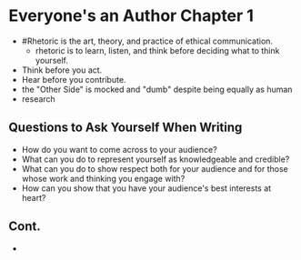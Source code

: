 # Everyone's an Author Chapter 1
- #Rhetoric is the art, theory, and practice of ethical communication.
    - rhetoric is to learn, listen, and think before deciding what to think yourself.
- Think before you act.
- Hear before you contribute.
- the "Other Side" is mocked and "dumb" despite being equally as human
- research

## Questions to Ask Yourself When Writing
- How do you want to come across to your audience?
- What can you do to represent yourself as knowledgeable and credible?
- What can you do to show respect both for your audience and for those whose work and thinking you engage with?
- How can you show that you have your audience's best interests at heart?

## Cont.
- 